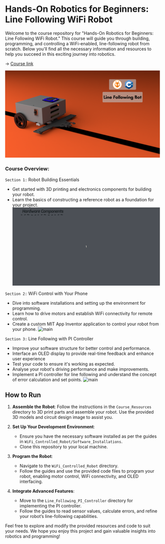 # Hands-On Robotics for Beginners: Line Following WiFi Robot

Welcome to the course repository for "Hands-On Robotics for Beginners: Line Following WiFi Robot." This course will guide you through building, programming, and controlling a WiFi-enabled, line-following robot from scratch. Below you'll find all the necessary information and resources to help you succeed in this exciting journey into robotics.

-> [Course link](https://www.udemy.com/course/draft/2858318/?couponCode=UPDATED)

![main](https://github.com/Robotisim/Robotics-for-Begginers-Hands-On/blob/main/resources/thumbnail.png)
### Course Overview:

`Section 1:` Robot Building Essentials

- Get started with 3D printing and electronics components for building your robot.
- Learn the basics of constructing a reference robot as a foundation for your project.
![main](https://github.com/Robotisim/Robotics-for-Begginers-Hands-On/blob/main/resources/1_microROS_bot_circuit.gif)

`Section 2:` WiFi Control with Your Phone

- Dive into software installations and setting up the environment for programming.
- Learn how to drive motors and establish WiFi connectivity for remote control.
- Create a custom MIT App Inventor application to control your robot from your phone.
![main](https://github.com/Robotisim/Robotics-for-Begginers-Hands-On/blob/main/resources/2_wii_driving.gif)

`Section 3:` Line Following with PI Controller

- Improve your software structure for better control and performance.
- Interface an OLED display to provide real-time feedback and enhance user experience
- Test your code to ensure it's working as expected.
- Analyse your robot's driving performance and make improvements.
- Implement a PI controller for line following and understand the concept of error calculation and set points.
![main](https://github.com/Robotisim/Robotics-for-Begginers-Hands-On/blob/main/resources/3_line_following)
## How to Run

1. **Assemble the Robot**: Follow the instructions in the `Course_Resources` directory to 3D print parts and assemble your robot. Use the provided 3D models and circuit design image to assist you.

2. **Set Up Your Development Environment**:
   - Ensure you have the necessary software installed as per the guides in `WiFi_Controlled_Robot/Software_Installations`.
   - Clone this repository to your local machine.

3. **Program the Robot**:
   - Navigate to the `WiFi_Controlled_Robot` directory.
   - Follow the guides and use the provided code files to program your robot, enabling motor control, WiFi connectivity, and OLED interfacing.

4. **Integrate Advanced Features**:
   - Move to the `Line_Following_PI_Controller` directory for implementing the PI controller.
   - Follow the guides to read sensor values, calculate errors, and refine your robot’s line-following capabilities.

Feel free to explore and modify the provided resources and code to suit your needs. We hope you enjoy this project and gain valuable insights into robotics and programming!